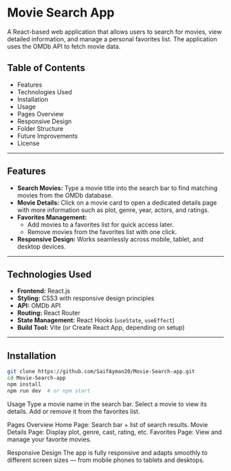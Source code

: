 # Movie Search App

A React-based web application that allows users to search for movies, view detailed information, and manage a personal favorites list. The application uses the OMDb API to fetch movie data.

## Table of Contents
- Features
- Technologies Used
- Installation
- Usage
- Pages Overview
- Responsive Design
- Folder Structure
- Future Improvements
- License

---

## Features
- **Search Movies:** Type a movie title into the search bar to find matching movies from the OMDb database.
- **Movie Details:** Click on a movie card to open a dedicated details page with more information such as plot, genre, year, actors, and ratings.
- **Favorites Management:**
  - Add movies to a favorites list for quick access later.
  - Remove movies from the favorites list with one click.
- **Responsive Design:** Works seamlessly across mobile, tablet, and desktop devices.

---

## Technologies Used
- **Frontend:** React.js  
- **Styling:** CSS3 with responsive design principles  
- **API:** OMDb API  
- **Routing:** React Router  
- **State Management:** React Hooks (`useState`, `useEffect`)  
- **Build Tool:** Vite (or Create React App, depending on setup)

---

## Installation
```bash
git clone https://github.com/SaifAyman20/Movie-Search-app.git
cd Movie-Search-app
npm install
npm run dev  # or npm start
```
Usage
Type a movie name in the search bar.
Select a movie to view its details.
Add or remove it from the favorites list.

Pages Overview
Home Page: Search bar + list of search results.
Movie Details Page: Display plot, genre, cast, rating, etc.
Favorites Page: View and manage your favorite movies.

Responsive Design
The app is fully responsive and adapts smoothly to different screen sizes — from mobile phones to tablets and desktops.
